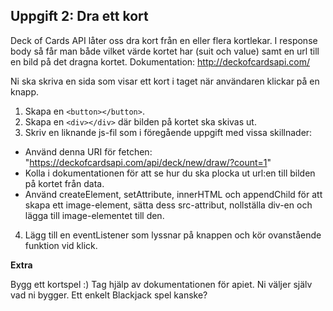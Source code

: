 ## **Uppgift 2: Dra ett kort** 

Deck of Cards API låter oss dra kort från en eller flera kortlekar. I response body så får man både vilket värde kortet har (suit och value) samt en url till en bild på det dragna kortet. Dokumentation: [http://deckofcardsapi.com/ ](http://deckofcardsapi.com/)

Ni ska skriva en sida som visar ett kort i taget när användaren klickar på en knapp. 

1. Skapa en `<button></button>`.
2. Skapa en `<div></div>` där bilden på kortet ska skivas ut. 
3. Skriv en liknande js-fil som i föregående uppgift med vissa skillnader: 
*  Använd denna URI för fetchen: "https://deckofcardsapi.com/api/deck/new/draw/?count=1" 
*  Kolla i dokumentationen för att se hur du ska plocka ut url:en till bilden på kortet från data. 
*  Använd createElement, setAttribute, innerHTML och appendChild för att skapa ett image-element, sätta dess src-attribut, nollställa div-en och lägga till image-elementet till den. 
4. Lägg till en eventListener som lyssnar på knappen och kör ovanstående funktion vid klick. 

**Extra** 

Bygg ett kortspel :) Tag hjälp av dokumentationen för apiet. Ni väljer själv vad ni bygger. Ett enkelt Blackjack spel kanske? 
